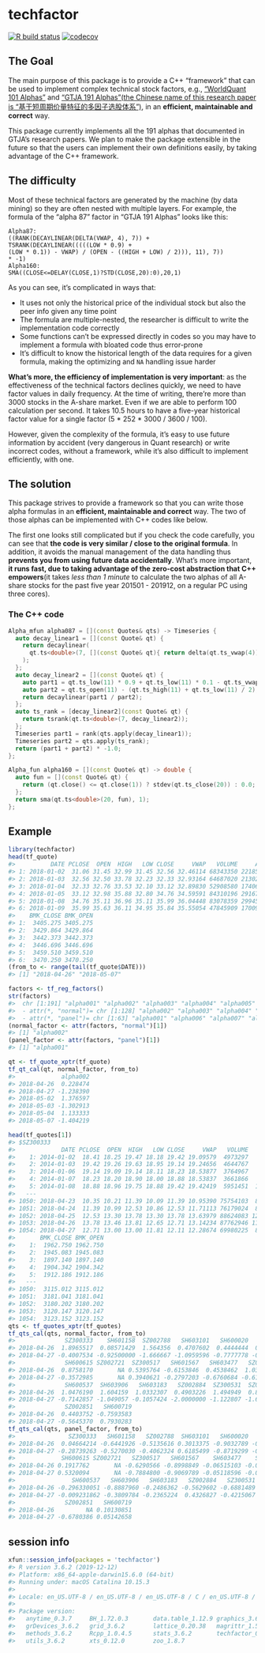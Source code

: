 
<!-- README.md is generated from README.Rmd. Please edit that file -->

# techfactor

<!-- badges: start -->

[![R build
status](https://github.com/shrektan/techfactor/workflows/r-cmd-check/badge.svg)](https://github.com/shrektan/techfactor/actions)
[![codecov](https://codecov.io/gh/shrektan/techfactor/branch/master/graph/badge.svg)](https://codecov.io/gh/shrektan/techfactor)
<!-- badges: end -->

## The Goal

The main purpose of this package is to provide a C++ “framework” that
can be used to implement complex technical stock factors, e.g.,
[“WorldQuant 101 Alphas”](https://arxiv.org/pdf/1601.00991.pdf) and
[“GTJA 191 Alphas”(the Chinese name of this research paper is
“基于短周期价量特征的多因子选股体系”)](https://guorn.com/static/upload/file/3/134065454575605.pdf),
in an **efficient, maintainable and correct** way.

This package currently implements all the 191 alphas that documented in
GTJA’s research papers. We plan to make the package extensible in the
future so that the users can implement their own definitions easily, by
taking advantage of the C++ framework.

## The difficulty

Most of these technical factors are generated by the machine (by data
mining) so they are often nested with multiple layers. For example, the
formula of the “alpha 87” factor in “GTJA 191 Alphas” looks like this:

    Alpha87: 
    ((RANK(DECAYLINEAR(DELTA(VWAP, 4), 7)) + 
    TSRANK(DECAYLINEAR(((((LOW * 0.9) + 
    (LOW * 0.1)) - VWAP) / (OPEN - ((HIGH + LOW) / 2))), 11), 7))
    * -1)
    Alpha160:
    SMA((CLOSE<=DELAY(CLOSE,1)?STD(CLOSE,20):0),20,1)

As you can see, it’s complicated in ways that:

  - It uses not only the historical price of the individual stock but
    also the peer info given any time point
  - The formula are multiple-nested, the researcher is difficult to
    write the implementation code correctly
  - Some functions can’t be expressed directly in codes so you may have
    to implement a formula with bloated code thus error-prone
  - It’s difficult to know the historical length of the data requires
    for a given formula, making the optimizing and `NA` handling issue
    harder

**What’s more, the efficiency of implementation is very important**: as
the effectiveness of the technical factors declines quickly, we need to
have factor values in daily frequency. At the time of writing, there’re
more than 3000 stocks in the A-share market. Even if we are able to
perform 100 calculation per second. It takes 10.5 hours to have a
five-year historical factor value for a single factor (5 \* 252 \* 3000
/ 3600 / 100).

However, given the complexity of the formula, it’s easy to use future
information by accident (very dangerous in Quant research) or write
incorrect codes, without a framework, while it’s also difficult to
implement efficiently, with one.

## The solution

This package strives to provide a framework so that you can write those
alpha formulas in an **efficient, maintainable and correct** way. The
two of those alphas can be implemented with C++ codes like below.

The first one looks still complicated but if you check the code
carefully, you can see that **the code is very similar / close to the
original formula**. In addition, it avoids the manual management of the
data handling thus **prevents you from using future data accidentally**.
What’s more important, **it runs fast, due to taking advantage of the
zero-cost abstraction that C++ empowers**(it takes *less than 1 minute*
to calculate the two alphas of all A-share stocks for the past five year
201501 - 201912, on a regular PC using three cores).

### The C++ code

``` cpp
Alpha_mfun alpha087 = [](const Quotes& qts) -> Timeseries {
  auto decay_linear1 = [](const Quote& qt) {
    return decaylinear(
      qt.ts<double>(7, [](const Quote& qt){ return delta(qt.ts_vwap(4)); })
    );
  };
  auto decay_linear2 = [](const Quote& qt) {
    auto part1 = qt.ts_low(11) * 0.9 + qt.ts_low(11) * 0.1 - qt.ts_vwap(11);
    auto part2 = qt.ts_open(11) - (qt.ts_high(11) + qt.ts_low(11) / 2);
    return decaylinear(part1 / part2);
  };
  auto ts_rank = [decay_linear2](const Quote& qt) {
    return tsrank(qt.ts<double>(7, decay_linear2));
  };
  Timeseries part1 = rank(qts.apply(decay_linear1));
  Timeseries part2 = qts.apply(ts_rank);
  return (part1 + part2) * -1.0;
};

Alpha_fun alpha160 = [](const Quote& qt) -> double {
  auto fun = [](const Quote& qt) {
    return (qt.close() <= qt.close(1)) ? stdev(qt.ts_close(20)) : 0.0;
  };
  return sma(qt.ts<double>(20, fun), 1);
};
```

## Example

``` r
library(techfactor)
head(tf_quote)
#>          DATE PCLOSE  OPEN  HIGH   LOW CLOSE     VWAP   VOLUME     AMOUNT
#> 1: 2018-01-02  31.06 31.45 32.99 31.45 32.56 32.46114 68343350 2218502767
#> 2: 2018-01-03  32.56 32.50 33.78 32.23 32.33 32.93164 64687020 2130249691
#> 3: 2018-01-04  32.33 32.76 33.53 32.10 33.12 32.89830 52908580 1740602533
#> 4: 2018-01-05  33.12 32.98 35.88 32.80 34.76 34.59591 84310196 2916787872
#> 5: 2018-01-08  34.76 35.11 36.96 35.11 35.99 36.04448 83078359 2994515872
#> 6: 2018-01-09  35.99 35.63 36.11 34.95 35.84 35.55054 47845909 1700947894
#>    BMK_CLOSE BMK_OPEN
#> 1:  3405.275 3405.275
#> 2:  3429.864 3429.864
#> 3:  3442.373 3442.373
#> 4:  3446.696 3446.696
#> 5:  3459.510 3459.510
#> 6:  3470.250 3470.250
(from_to <- range(tail(tf_quote$DATE)))
#> [1] "2018-04-26" "2018-05-07"

factors <- tf_reg_factors()
str(factors)
#>  chr [1:191] "alpha001" "alpha002" "alpha003" "alpha004" "alpha005" ...
#>  - attr(*, "normal")= chr [1:128] "alpha002" "alpha003" "alpha004" "alpha005" ...
#>  - attr(*, "panel")= chr [1:63] "alpha001" "alpha006" "alpha007" "alpha008" ...
(normal_factor <- attr(factors, "normal")[1])
#> [1] "alpha002"
(panel_factor <- attr(factors, "panel")[1])
#> [1] "alpha001"

qt <- tf_quote_xptr(tf_quote)
tf_qt_cal(qt, normal_factor, from_to)
#>             alpha002
#> 2018-04-26  0.228474
#> 2018-04-27 -1.238390
#> 2018-05-02  1.376597
#> 2018-05-03 -1.302913
#> 2018-05-04  1.133333
#> 2018-05-07 -1.404219

head(tf_quotes[1])
#> $SZ300333
#>             DATE PCLOSE  OPEN  HIGH   LOW CLOSE     VWAP   VOLUME     AMOUNT
#>    1: 2014-01-02  18.41 18.25 19.47 18.18 19.42 19.09579  4973297   94969018
#>    2: 2014-01-03  19.42 19.26 19.63 18.95 19.14 19.24656  4644767   89395800
#>    3: 2014-01-06  19.14 19.09 19.14 18.11 18.23 18.53877  3764967   69797853
#>    4: 2014-01-07  18.23 18.20 18.90 18.00 18.88 18.53837  3661866   67885019
#>    5: 2014-01-08  18.88 18.96 19.75 18.88 19.42 19.42419  5951451  115602106
#>   ---                                                                       
#> 1050: 2018-04-23  10.35 10.21 11.39 10.09 11.39 10.95390 75754103  829803230
#> 1051: 2018-04-24  11.39 10.99 12.53 10.86 12.53 11.71113 76179024  892142570
#> 1052: 2018-04-25  12.53 13.30 13.78 13.30 13.78 13.63979 88624083 1208814170
#> 1053: 2018-04-26  13.78 13.46 13.81 12.65 12.71 13.14234 87762946 1153410391
#> 1054: 2018-04-27  12.71 13.00 13.00 11.81 12.11 12.28674 69980225  859828858
#>       BMK_CLOSE BMK_OPEN
#>    1:  1962.750 1962.750
#>    2:  1945.083 1945.083
#>    3:  1897.140 1897.140
#>    4:  1904.342 1904.342
#>    5:  1912.186 1912.186
#>   ---                   
#> 1050:  3115.012 3115.012
#> 1051:  3181.041 3181.041
#> 1052:  3180.202 3180.202
#> 1053:  3120.147 3120.147
#> 1054:  3123.152 3123.152
qts <- tf_quotes_xptr(tf_quotes)
tf_qts_cal(qts, normal_factor, from_to)
#>              SZ300333    SH601158  SZ002788   SH603101   SH600020   SH601668
#> 2018-04-26  1.8965517  0.08571429  1.564356  0.4707602  0.4444444  0.3563636
#> 2018-04-27 -0.4007534 -0.92500000 -1.666667 -1.0959596 -0.7777778 -0.3200000
#>              SH600615 SZ002721  SZ300517   SH601567   SH603477   SZ002297
#> 2018-04-26  0.8758170       NA 0.5395764 -0.6153846  0.4538462  1.0396341
#> 2018-04-27 -0.3572985       NA 0.3940621 -0.2797203 -0.6760684 -0.6146341
#>              SH600537  SH603906   SH603183   SZ002884  SZ300531  SZ002641
#> 2018-04-26  1.0476190  1.604159  1.0332307  0.4903226  1.494949  0.800000
#> 2018-04-27 -0.7142857 -1.049057 -0.1057424 -2.0000000 -1.122807 -1.666667
#>              SZ002851   SH600719
#> 2018-04-26  0.4403752 -0.7593583
#> 2018-04-27 -0.5645370  0.7930283
tf_qts_cal(qts, panel_factor, from_to)
#>               SZ300333   SH601158   SZ002788  SH603101   SH600020   SH601668
#> 2018-04-26  0.04664214 -0.6441926 -0.5135616 0.3013375 -0.9032789 -0.6186114
#> 2018-04-27 -0.28739263 -0.5270030 -0.4062324 0.6185499 -0.8719299 -0.5925445
#>             SH600615 SZ002721   SZ300517   SH601567    SH603477    SZ002297
#> 2018-04-26 0.1917762       NA -0.6290566 -0.8998849 -0.06515103 -0.07402860
#> 2018-04-27 0.5320094       NA -0.7884800 -0.9069789 -0.05118596 -0.06976503
#>                SH600537   SH603906   SH603183   SZ002884   SZ300531   SZ002641
#> 2018-04-26 -0.296330051 -0.8887960 -0.2486362 -0.5629602 -0.6881489 -0.4926093
#> 2018-04-27 -0.009231862 -0.3809784 -0.2365224  0.4326827 -0.4215067  0.1503632
#>              SZ002851   SH600719
#> 2018-04-26         NA 0.10130851
#> 2018-04-27 -0.6780386 0.05142658
```

## session info

``` r
xfun::session_info(packages = 'techfactor')
#> R version 3.6.2 (2019-12-12)
#> Platform: x86_64-apple-darwin15.6.0 (64-bit)
#> Running under: macOS Catalina 10.15.3
#> 
#> Locale: en_US.UTF-8 / en_US.UTF-8 / en_US.UTF-8 / C / en_US.UTF-8 / en_US.UTF-8
#> 
#> Package version:
#>   anytime_0.3.7     BH_1.72.0.3       data.table_1.12.9 graphics_3.6.2   
#>   grDevices_3.6.2   grid_3.6.2        lattice_0.20.38   magrittr_1.5     
#>   methods_3.6.2     Rcpp_1.0.4.5      stats_3.6.2       techfactor_0.1.1 
#>   utils_3.6.2       xts_0.12.0        zoo_1.8.7
```

